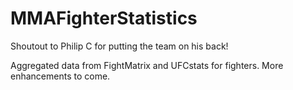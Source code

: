 # MMAFighterStatistics

Shoutout to Philip C for putting the team on his back!

Aggregated data from FightMatrix and UFCstats for fighters. More enhancements to come.
